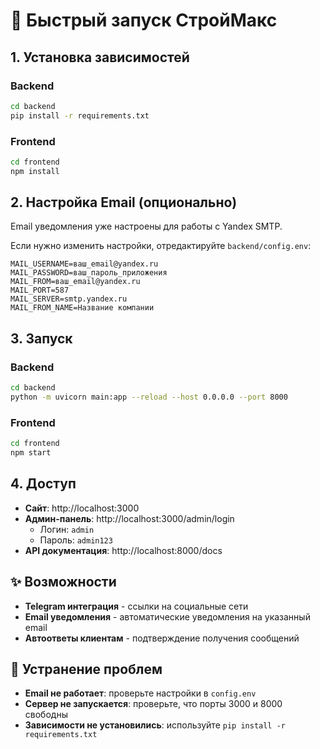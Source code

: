 # 🚀 Быстрый запуск СтройМакс

## 1. Установка зависимостей

### Backend
```bash
cd backend
pip install -r requirements.txt
```

### Frontend
```bash
cd frontend
npm install
```

## 2. Настройка Email (опционально)

Email уведомления уже настроены для работы с Yandex SMTP.

Если нужно изменить настройки, отредактируйте `backend/config.env`:
```env
MAIL_USERNAME=ваш_email@yandex.ru
MAIL_PASSWORD=ваш_пароль_приложения
MAIL_FROM=ваш_email@yandex.ru
MAIL_PORT=587
MAIL_SERVER=smtp.yandex.ru
MAIL_FROM_NAME=Название компании
```

## 3. Запуск

### Backend
```bash
cd backend
python -m uvicorn main:app --reload --host 0.0.0.0 --port 8000
```

### Frontend
```bash
cd frontend
npm start
```

## 4. Доступ

- **Сайт**: http://localhost:3000
- **Админ-панель**: http://localhost:3000/admin/login
  - Логин: `admin`
  - Пароль: `admin123`
- **API документация**: http://localhost:8000/docs

## ✨ Возможности

- **Telegram интеграция** - ссылки на социальные сети
- **Email уведомления** - автоматические уведомления на указанный email
- **Автоответы клиентам** - подтверждение получения сообщений

## 🔧 Устранение проблем

- **Email не работает**: проверьте настройки в `config.env`
- **Сервер не запускается**: проверьте, что порты 3000 и 8000 свободны
- **Зависимости не установились**: используйте `pip install -r requirements.txt` 